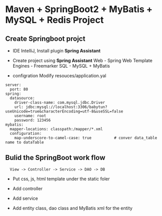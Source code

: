 # Maven + SpringBoot2 + MyBatis + MySQL + Redis Project


## Create Springboot projct
- IDE IntelliJ, Install plugin **Spring Assistant** 

- Create project using **Spring Assistant** 
  Web - Spring Web
  Template Engines - Freemarker
  SQL - MySQL + MyBatis

- configration 
Modify resouces/application.yal
```
server:
  port: 80
spring:
  datasource:
    driver-class-name: com.mysql.jdbc.Driver
    url: jdbc:mysql://localhost:3306/babytun?useUnicode=true&characterEncoding=utf-8&useSSL=false
    username: root
    password: 123456
mybatis:
  mapper-locations: classpath:/mapper/*.xml
  configuration:
    map-underscore-to-camel-case: true          # conver data_table name to dataTable
```

## Bulid the SpringBoot work flow
```
  View -> Controller -> Service -> DAO -> DB
```
- Put css, js, html template under the static foler

- Add controller

- Add service

- Add entity class, dao class and MyBatis xml for the entity